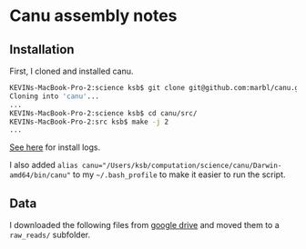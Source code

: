 # Canu assembly notes

## Installation

First, I cloned and installed canu.

```sh
KEVINs-MacBook-Pro-2:science ksb$ git clone git@github.com:marbl/canu.git
Cloning into 'canu'...
...
KEVINs-MacBook-Pro-2:science ksb$ cd canu/src/
KEVINs-MacBook-Pro-2:src ksb$ make -j 2
...
```

[See here](logs/canu_install.log) for install logs.

I also added `alias canu="/Users/ksb/computation/science/canu/Darwin-amd64/bin/canu"`
to my `~/.bash_profile` to make it easier to run the script.

## Data

I downloaded the following files from [google drive](https://drive.google.com/drive/folders/0B33EX5YdgPfIVWdaQXZMV1Mwb2c)
and moved them to a `raw_reads/` subfolder.
